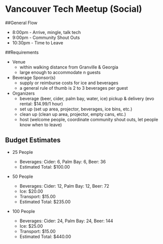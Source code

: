 # Vancouver Tech Meetup (Social)

##General Flow

  * 8:00pm - Arrive, mingle, talk tech
  * 9:00pm - Community Shout Outs
  * 10:30pm - Time to Leave

##Requirements  
  
  * Venue
    - within walking distance from Granville & Georgia
    - large enough to accommodate n guests
  * Beverage Sponsor(s)
    - supply or reimburse costs for ice and beverages
    - a general rule of thumb is 2 to 3 beverages per guest
  * Organizers
    - beverage (beer, cider, palm bay, water, ice) pickup & delivery (evo rental: $14.99/1 hour)
    - set up (set up area, projector, beverages, ice bins, etc.)
    - clean up (clean up area, projector, empty cans, etc.)
    - host (welcome people, coordinate community shout outs, let people know when to leave)

## Budget Estimates

  * 25 People
    - Beverages: Cider: 6, Palm Bay: 6, Beer: 36
    - Estimated Total: $100.00

  * 50 People
    - Beverages: Cider: 12, Palm Bay: 12, Beer: 72
    - Ice: $20.00
    - Transport: $15.00
    - Estimated Total: $235.00

  * 100 People
    - Beverages: Cider: 24, Palm Bay: 24, Beer: 144
    - Ice: $25.00
    - Transport: $15.00
    - Estimated Total: $440.00
